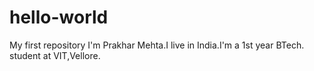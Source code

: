 # hello-world
My first repository
I'm Prakhar Mehta.I live in India.I'm a 1st year BTech. student at VIT,Vellore.
